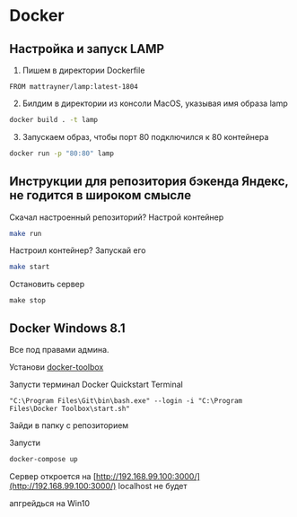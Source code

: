 # Docker

## Настройка и запуск LAMP

1. Пишем в директории Dockerfile

```docker
FROM mattrayner/lamp:latest-1804
```

2. Билдим в директории из консоли MacOS, указывая имя образа lamp

```zsh
docker build . -t lamp
```

3. Запускаем образ, чтобы порт 80 подключился к 80 контейнера

```zsh
docker run -p "80:80" lamp

```

## Инструкции для репозитория бэкенда Яндекс, не годится в широком смысле

Скачал настроенный репозиторий? Настрой контейнер

```sh
make run
```

Настроил контейнер? Запускай его

```sh
make start
```

Остановить сервер

```
make stop
```

## Docker Windows 8.1

Все под правами админа.

Установи [docker-toolbox](https://github.com/docker/toolbox/releases)

Запусти терминал Docker Quickstart Terminal

```
"C:\Program Files\Git\bin\bash.exe" --login -i "C:\Program Files\Docker Toolbox\start.sh"
```

Зайди в папку с репозиторием

Запусти

```sh
docker-compose up
```

Сервер откроется на [http://192.168.99.100:3000/](http://192.168.99.100:3000/)
localhost не будет

апгрейдься на Win10
